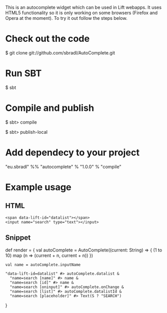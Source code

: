 This is an autocomplete widget which can be used in Lift webapps. It uses HTML5 functionality so it is only working on some browsers (Firefox and Opera at the moment).
To try it out follow the steps below.

# Check out the code

  $ git clone git://github.com/sbradl/AutoComplete.git

# Run SBT

  $ sbt

# Compile and publish

  $ sbt> compile

  $ sbt> publish-local

# Add dependecy to your project

"eu.sbradl" %% "autocomplete" % "1.0.0" % "compile"

# Example usage

## HTML

    <span data-lift-id="datalist"></span>
    <input name="search" type="text"></input>

## Snippet

  def render = {
    val autoComplete = AutoComplete((current: String) => {
      (1 to 10) map (n => (current + n, current + n))
    })

    val name = autoComplete.inputName

    "data-lift-id=datalist" #> autoComplete.datalist &
      "name=search [name]" #> name &
      "name=search [id]" #> name &
      "name=search [oninput]" #> autoComplete.onChange &
      "name=search [list]" #> autoComplete.datalistId &
      "name=search [placeholder]" #> Text(S ? "SEARCH")
  }